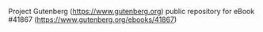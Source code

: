 Project Gutenberg (https://www.gutenberg.org) public repository for eBook #41867 (https://www.gutenberg.org/ebooks/41867)
